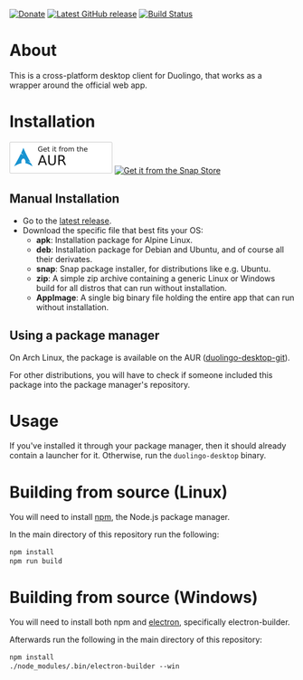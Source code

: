 [![Donate](https://img.shields.io/badge/-%E2%99%A5%20Donate-%23ff69b4)](https://hmlendea.go.ro/fund.html) [![Latest GitHub release](https://img.shields.io/github/v/release/hmlendea/duolingo-desktop)](https://github.com/hmlendea/duolingo-desktop/releases/latest) [![Build Status](https://github.com/hmlendea/duolingo-desktop/actions/workflows/node.js.yml/badge.svg)](https://github.com/hmlendea/duolingo-desktop/actions/workflows/node.js.yml)

# About

This is a cross-platform desktop client for Duolingo, that works as a wrapper around the official web app.

# Installation

[![Get it from the AUR](https://raw.githubusercontent.com/hmlendea/readme-assets/master/install_from_aur.png)](https://aur.archlinux.org/packages/duolingo-desktop-git/)  [![Get it from the Snap Store](https://raw.githubusercontent.com/snapcore/snap-store-badges/master/EN/%5BEN%5D-snap-store-white.png)](https://snapcraft.io/duolingo-desktop)

## Manual Installation

 - Go to the [latest release](https://github.com/hmlendea/duolingo-desktop/releases/latest).
 - Download the specific file that best fits your OS:
   - **apk**: Installation package for Alpine Linux.
   - **deb**: Installation package for Debian and Ubuntu, and of course all their derivates.
   - **snap**: Snap package installer, for distributions like e.g. Ubuntu.
   - **zip**: A simple zip archive containing a generic Linux or Windows build for all distros that can run without installation.
   - **AppImage**: A single big binary file holding the entire app that can run without installation.

## Using a package manager

On Arch Linux, the package is available on the AUR ([duolingo-desktop-git](https://aur.archlinux.org/packages/duolingo-desktop-git/)).

For other distributions, you will have to check if someone included this package into the package manager's repository.

# Usage

If you've installed it through your package manager, then it should already contain a launcher for it. Otherwise, run the `duolingo-desktop` binary.

# Building from source (Linux)

You will need to install [npm](https://www.npmjs.com/), the Node.js package manager.

In the main directory of this repository run the following:
```
npm install
npm run build
```

# Building from source (Windows)

You will need to install both npm and [electron](https://www.electronjs.org/), specifically electron-builder.

Afterwards run the following in the main directory of this repository:
```
npm install
./node_modules/.bin/electron-builder --win
```
